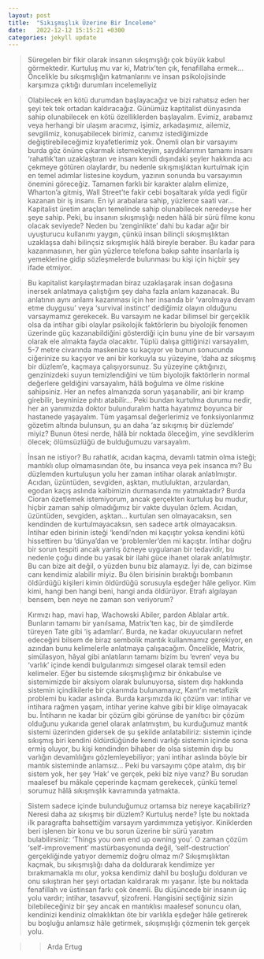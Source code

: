```yaml
---
layout: post
title:  "Sıkışmışlık Üzerine Bir İnceleme"
date:   2022-12-12 15:15:21 +0300
categories: jekyll update
---
```

> Süregelen bir fikir olarak insanın sıkışmışlığı çok büyük kabul görmektedir. Kurtuluş mu var ki, Matrix’ten çık, fenafillaha ermek… Öncelikle bu sıkışmışlığın katmanlarını ve insan psikolojisinde karşımıza çıktığı durumları incelemeliyiz

> Olabilecek en kötü durumdan başlayacağız ve bizi rahatsız eden her şeyi tek tek ortadan kaldıracağız. Günümüz kaptitalist dünyasında sahip olunabilecek en kötü özelliklerden başlayalım. Evimiz, arabamız veya herhangi bir ulaşım aracımız, işimiz, arkadaşımız, ailemiz, sevgilimiz, konuşabilecek birimiz, canımız istediğimizde değiştirebileceğimiz kıyafetlerimiz yok. Önemli olan bir varsayımı burda göz önüne çıkarmak istemekteyim, saydıklarımın tamamı insanı ‘rahatlık’tan uzaklaştıran ve insanı kendi dışındaki şeyler hakkında acı çekmeye götüren olaylardır, bu nedenle sıkışmışlıktan kurtulmak için en temel adımlar listesine koydum, yazının sonunda bu varsayımın önemini göreceğiz. Tamamen farklı bir karakter alalım elimize, Wharton’a gitmiş, Wall Street’te fakir cebi boşaltarak yılda yedi figür kazanan bir iş insanı. En iyi arabalara sahip, yüzlerce saati var… Kapitalist üretim araçları temelinde sahip olunabilecek neredeyse her şeye sahip. Peki, bu insanın sıkışmışlığı neden hâlâ bir sürü filme konu olacak seviyede? Neden bu ‘zenginlikte’ dahi bu kadar ağır bir uyuşturucu kullanımı yaygın, çünkü insan bilinçli sıkışmışlıktan uzaklaşsa dahi bilinçsiz sıkışmışlık hâlâ bireyle beraber. Bu kadar para kazanmasının, her gün yüzlerce telefona bakıp sahte insanlarla iş yemeklerine gidip sözleşmelerde bulunması bu kişi için hiçbir şey ifade etmiyor.

> Bu kapitalist karşılaştırmadan biraz uzaklaşarak insan doğasına inersek anlatmaya çalıştığım şey daha fazla anlam kazanacak. Bu anlatının aynı anlamı kazanması için her insanda bir ‘varolmaya devam etme duygusu’ veya ‘survival instinct’ dediğimiz olayın olduğunu varsaymamız gerekecek. Bu varsayım ne kadar bilimsel bir gerçeklik olsa da intihar gibi olaylar psikolojik faktörlerin bu biyolojik fenomen üzerinde güç kazanabildiğini gösterdiği için bunu yine de bir varsayım olarak ele almakta fayda olacaktır. Tüplü dalışa gittiğinizi varsayalım, 5-7 metre civarında maskenize su kaçıyor ve bunun sonucunda ciğerinize su kaçıyor ve ani bir korkuyla su yüzeyine, ‘daha az sıkışmış bir düzlem’e, kaçmaya çalışıyorsunuz. Su yüzeyine çıktığınızı, genzinizdeki suyun temizlendiğini ve tüm biyolojik faktörlerin normal değerlere geldiğini varsayalım, hâlâ boğulma ve ölme riskine sahipsiniz. Her an nefes almanızda sorun yaşanabilir, ani bir kramp girebilir, beyninize pıhtı atabilir… Peki bundan kurtulma durumu nedir, her an yanımızda doktor bulunduralım hatta hayatımız boyunca bir hastanede yaşayalım. Tüm yaşamsal değerlerimiz ve fonksiyonlarımız gözetim altında bulunsun, şu an daha ‘az sıkışmış bir düzlemde’ miyiz? Bunun ötesi nerde, hâlâ bir noktada öleceğim, yine sevdiklerim ölecek; ölümsüzlüğü de bulduğumuzu varsayalım.

> İnsan ne istiyor? Bu rahatlık, acıdan kaçma, devamlı tatmin olma isteği; mantıklı olup olmamasından öte, bu insanca veya pek insanca mı? Bu düzlemden kurtuluşun yolu her zaman intihar olarak anlatılmıştır. Acıdan, üzüntüden, sevgiden, aşktan, mutluluktan, arzulardan, egodan kaçış aslında kalbimizin durmasında mı yatmaktadır? Burda Cioran özetlemek istemiyorum, ancak gerçekten kurtuluş bu mudur, hiçbir zaman sahip olmadığımız bir vakte duyulan özlem. Acıdan, üzüntüden, sevgiden, aşktan… kurtulan sen olmayacaksın, sen kendinden de kurtulmayacaksın, sen sadece artık olmayacaksın. İntihar eden birinin isteği ‘kendi’nden mi kaçıştır yoksa kendini kötü hissettiren bu ‘dünya’dan ve ‘problemler’den mi kaçıştır. İntihar doğru bir sorun tespiti ancak yanlış özneye uygulanan bir tedavidir, bu nedenle çoğu dinde bu yasak bir ilahi güce ihanet olarak anlatılmıştır. Bu can bize ait değil, o yüzden bunu biz alamayız. İyi de, can bizimse canı kendimiz alabilir miyiz. Bu ölen birisinin bıraktığı bombanın öldürdüğü kişileri kimin öldürdüğü sorusuyla eşdeğer hâle geliyor. Kim kimi, hangi ben hangi beni, hangi anda öldürüyor. Etrafı algılayan bensem, ben neye ne zaman son veriyorum? 
	
> Kırmızı hap, mavi hap, Wachowski Abiler, pardon Ablalar artık. Bunların tamamı bir yanılsama, Matrix’ten kaç, bir de şimdilerde türeyen Tate gibi ‘iş adamları’. Burda, ne kadar okuyucuların nefret edeceğini bilsem de biraz sembolik mantık kullanmamız gerekiyor, en azından bunu kelimelerle anlatmaya çalışacağım. Öncelikle, Matrix, simülasyon, hâyal gibi anlatıların tamamı bizim bu ‘evren’ veya bu ‘varlık’ içinde kendi bulgularımızı simgesel olarak temsil eden kelimeler. Eğer bu sistemde sıkışmışlığımız bir önkabulse ve sistemimizde bir aksiyom olarak bulunuyorsa, sistem dışı hakkında sistemin içindikilerle bir çıkarımda bulunamayız, Kant’ın metafizik problemi bu kadar aslında. Burda karşımızda iki çözüm var: intihar ve intihara rağmen yaşam, intihar yerine kahve gibi bir klişe olmayacak bu. İntiharın ne kadar bir çözüm gibi görünse de yanıltıcı bir çözüm olduğunu yukarıda genel olarak anlatmıştım, bu kurduğumuz mantık sistemi üzerinden gidersek de şu şekilde anlatabiliriz: sistemin içinde sıkışmış biri kendini öldürdüğünde kendi varlığı sistemin içinde sona ermiş oluyor, bu kişi kendinden bihaber de olsa sistemin dışı bu varlığın devamlılığını gözlemleyebiliyor; yani intihar aslında böyle bir mantık sisteminde anlamsız… Peki bu varsayımı çöpe atalım, dış bir sistem yok, her şey ‘Hak’ ve gerçek, peki biz niye varız? Bu sorudan maalesef bu mâkale çeperinde kaçmam gerekecek, çünkü temel sorumuz hâlâ sıkışmışlık kavramında yatmakta. 
	
> Sistem sadece içinde bulunduğumuz ortamsa biz nereye kaçabiliriz? Neresi daha az sıkışmış bir düzlem? Kurtuluş nerde? İşte bu noktada ilk paragrafta bahsettiğim varsayım yardımımıza yetişiyor. Kiniklerden beri işlenen bir konu ve bu sorun üzerine bir sürü yaratım bulabilirsiniz: ‘Things you own end up owning you’. O zaman çözüm ‘self-improvement’ mastürbasyonunda değil, ‘self-destruction’ gerçekliğinde yatıyor dememiz doğru olmaz mı? Sıkışmışlıktan kaçmak, bu sıkışmışlığı daha da doldurarak kendimize yer bırakmamakla mı olur, yoksa kendimiz dahil bu boşluğu dolduran ve onu sıkıştıran her şeyi ortadan kaldırarak mı yaşanır. İşte bu noktada fenafillah ve üstinsan farkı çok önemli. Bu düşüncede bir insanın üç yolu vardır; intihar, tasavvuf, şizofreni. Hangisini seçtiğiniz sizin bilebileceğiniz bir şey ancak en mantıklısı maalesef sonuncu olan, kendinizi kendiniz olmaklıktan öte bir varlıkla eşdeğer hâle getirerek bu boşluğu anlamsız hâle getirmek, sıkışmışlığı çözmenin tek gerçek yolu.

>> Arda Ertug